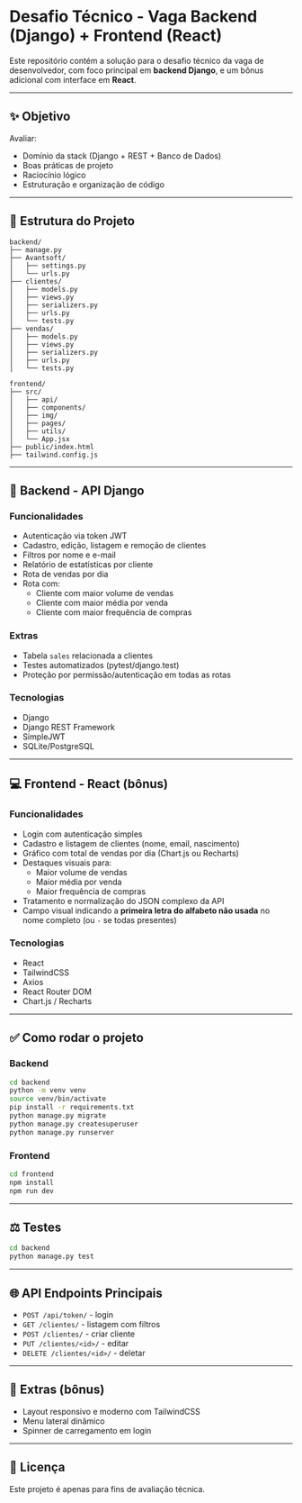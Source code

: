 # Desafio Técnico - Vaga Backend (Django) + Frontend (React)

Este repositório contém a solução para o desafio técnico da vaga de desenvolvedor, com foco principal em **backend Django**, e um bônus adicional com interface em **React**.

---

## ✨ Objetivo

Avaliar:
- Domínio da stack (Django + REST + Banco de Dados)
- Boas práticas de projeto
- Raciocínio lógico
- Estruturação e organização de código

---

## 📁 Estrutura do Projeto

```
backend/
├── manage.py
├── Avantsoft/
│   ├── settings.py
│   └── urls.py
├── clientes/
│   ├── models.py
│   ├── views.py
│   ├── serializers.py
│   ├── urls.py
│   └── tests.py
├── vendas/
│   ├── models.py
│   ├── views.py
│   ├── serializers.py
│   ├── urls.py
│   └── tests.py

frontend/
├── src/
│   ├── api/
│   ├── components/
│   ├── img/
│   ├── pages/
│   ├── utils/
│   └── App.jsx
├── public/index.html
├── tailwind.config.js
```

---

## 🚀 Backend - API Django

### Funcionalidades
- Autenticação via token JWT
- Cadastro, edição, listagem e remoção de clientes
- Filtros por nome e e-mail
- Relatório de estatísticas por cliente
- Rota de vendas por dia
- Rota com:
  - Cliente com maior volume de vendas
  - Cliente com maior média por venda
  - Cliente com maior frequência de compras

### Extras
- Tabela `sales` relacionada a clientes
- Testes automatizados (pytest/django.test)
- Proteção por permissão/autenticação em todas as rotas

### Tecnologias
- Django
- Django REST Framework
- SimpleJWT
- SQLite/PostgreSQL

---

## 💻 Frontend - React (bônus)

### Funcionalidades
- Login com autenticação simples
- Cadastro e listagem de clientes (nome, email, nascimento)
- Gráfico com total de vendas por dia (Chart.js ou Recharts)
- Destaques visuais para:
  - Maior volume de vendas
  - Maior média por venda
  - Maior frequência de compras
- Tratamento e normalização do JSON complexo da API
- Campo visual indicando a **primeira letra do alfabeto não usada** no nome completo (ou `-` se todas presentes)

### Tecnologias
- React
- TailwindCSS
- Axios
- React Router DOM
- Chart.js / Recharts

---

## ✅ Como rodar o projeto

### Backend
```bash
cd backend
python -m venv venv
source venv/bin/activate
pip install -r requirements.txt
python manage.py migrate
python manage.py createsuperuser
python manage.py runserver
```

### Frontend
```bash
cd frontend
npm install
npm run dev
```

---

## ⚖️ Testes
```bash
cd backend
python manage.py test
```

---

## 🌐 API Endpoints Principais
- `POST /api/token/` - login
- `GET /clientes/` - listagem com filtros
- `POST /clientes/` - criar cliente
- `PUT /clientes/<id>/` - editar
- `DELETE /clientes/<id>/` - deletar

---

## 🌟 Extras (bônus)
- Layout responsivo e moderno com TailwindCSS
- Menu lateral dinâmico
- Spinner de carregamento em login

---

## 📄 Licença
Este projeto é apenas para fins de avaliação técnica.